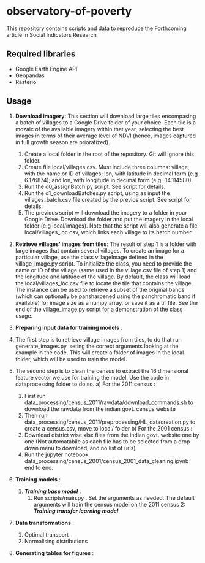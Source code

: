 # observatory-of-poverty
This repository contains scripts and data to reproduce the Forthcoming article in Social Indicators Research
## Required libraries
* Google Earth Engine API
* Geopandas
* Rasterio

## Usage

1. **Download imagery**: This section will download large tiles encompasing a batch of villages to a Google Drive folder of your choice. Each tile is a mozaic of the available imagery within that year, selecting the best images in terms of their average level of NDVI (hence, images captured in full growth season are prioratized).
    1. Create a local folder in the root of the repository. Git will ignore this folder.
    2. Create file local/villages.csv. Must include three columns: village, with the name or ID of villages; lon, with latitude in decimal form (e.g 6.176874); and lon, with longitude in decimal form (e.g -14.114580).
    3. Run the d0_assignBatch.py script. See script for details.
    4. Run the d1_downloadBatches.py script, using as input the villages_batch.csv file created by the previos script. See script for details.
    5. The previous script will download the imagery to a folder in your Google Drive. Download the folder and put the imagery in the local folder (e.g local/images). Note that the script will also generate a file local/villages_loc.csv, which links each village to its batch number.

2. **Retrieve villages' images from tiles**: The result of step 1 is a folder with large images that contain several villages. To create an image for a particular village, use the class villageImage defined in the village_image.py script. To initialize the class, you need to provide the name or ID of the village (same used in the village.csv file of step 1) and the longitude and latitude of the village. By default, the class will load the local/villages_loc.csv file to locate the tile that contains the village. The instance can be used to retrieve a subset of the original bands (which can optionally be pansharpened using the panchromatic band if available) for image size as a numpy array, or save it as a tif file. See the end of the village_image.py script for a demonstration of the class usage.

3. **Preparing input data for training models** :
1. The first step is to retrieve village images from tiles, to do that run generate_images.py, seting the correct arguments looking at the example in the code. This will create a folder of images in the local folder, which will be used to train the model.
2. The second step is to clean the census to extract the 16 dimensional feature vector we use for training the model. Use the code in dataprocessing folder to do so.
a) For the 2011 census :
    1. First run data_processing/census_2011/rawdata/download_commands.sh to download the rawdata from the indian govt. census website
    2. Then run data_processing/census_2011/preprocessing/HL_datacreation.py to create a census.csv, move to local/ folder
b) For the 2001 census :
    1. Download district wise xlsx files from the indian govt. website one by one (Not automatabile as each file has to be selected from a drop down menu to download, and no list of urls).
    2. Run the jupyter notebook data_processing/census_2001/census_2001_data_cleaning.ipynb end to end.


4. **Training models** :
    1. ***Training base model*** :
        1. Run scripts/main.py . Set the arguments as needed. The default arguments will train the census model on the 2011 census
    2: ***Training transfer learning model***:

5. **Data transformations** :
    1. Optimal transport
    2. Normalising distributions

6. **Generating tables for figures** :
